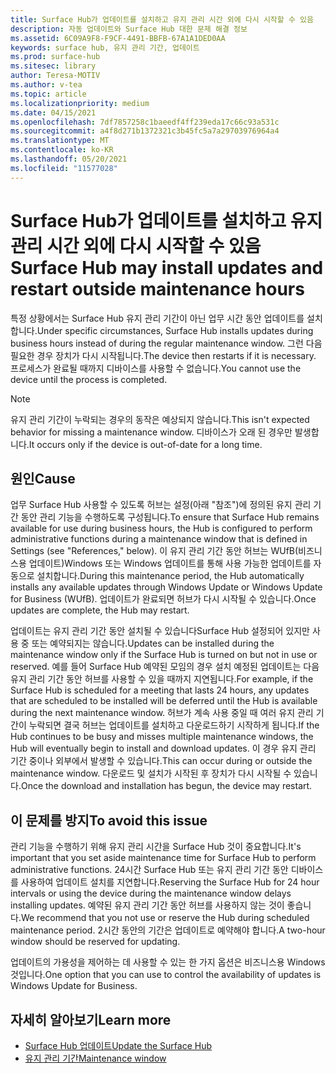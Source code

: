 ```yaml
---
title: Surface Hub가 업데이트를 설치하고 유지 관리 시간 외에 다시 시작할 수 있음
description: 자동 업데이트와 Surface Hub 대한 문제 해결 정보
ms.assetid: 6C09A9F8-F9CF-4491-BBFB-67A1A1DED0AA
keywords: surface hub, 유지 관리 기간, 업데이트
ms.prod: surface-hub
ms.sitesec: library
author: Teresa-MOTIV
ms.author: v-tea
ms.topic: article
ms.localizationpriority: medium
ms.date: 04/15/2021
ms.openlocfilehash: 7df7857258c1baeedf4ff239eda17c66c93a531c
ms.sourcegitcommit: a4f8d271b1372321c3b45fc5a7a29703976964a4
ms.translationtype: MT
ms.contentlocale: ko-KR
ms.lasthandoff: 05/20/2021
ms.locfileid: "11577028"
---
```

# <a name="surface-hub-may-install-updates-and-restart-outside-maintenance-hours"></a><span data-ttu-id="52c47-104">Surface Hub가 업데이트를 설치하고 유지 관리 시간 외에 다시 시작할 수 있음</span><span class="sxs-lookup"><span data-stu-id="52c47-104">Surface Hub may install updates and restart outside maintenance hours</span></span>

<span data-ttu-id="52c47-105">특정 상황에서는 Surface Hub 유지 관리 기간이 아닌 업무 시간 동안 업데이트를 설치합니다.</span><span class="sxs-lookup"><span data-stu-id="52c47-105">Under specific circumstances, Surface Hub installs updates during business hours instead of during the regular maintenance window.</span></span> <span data-ttu-id="52c47-106">그런 다음 필요한 경우 장치가 다시 시작됩니다.</span><span class="sxs-lookup"><span data-stu-id="52c47-106">The device then restarts if it is necessary.</span></span> <span data-ttu-id="52c47-107">프로세스가 완료될 때까지 디바이스를 사용할 수 없습니다.</span><span class="sxs-lookup"><span data-stu-id="52c47-107">You cannot use the device until the process is completed.</span></span>

> [!NOTE]  
> <span data-ttu-id="52c47-108">유지 관리 기간이 누락되는 경우의 동작은 예상되지 않습니다.</span><span class="sxs-lookup"><span data-stu-id="52c47-108">This isn't expected behavior for missing a maintenance window.</span></span> <span data-ttu-id="52c47-109">디바이스가 오래 된 경우만 발생합니다.</span><span class="sxs-lookup"><span data-stu-id="52c47-109">It occurs only if the device is out-of-date for a long time.</span></span>

## <a name="cause"></a><span data-ttu-id="52c47-110">원인</span><span class="sxs-lookup"><span data-stu-id="52c47-110">Cause</span></span>

<span data-ttu-id="52c47-111">업무 Surface Hub 사용할 수 있도록 허브는 설정(아래 "참조")에 정의된 유지 관리 기간 동안 관리 기능을 수행하도록 구성됩니다.</span><span class="sxs-lookup"><span data-stu-id="52c47-111">To ensure that Surface Hub remains available for use during business hours, the Hub is configured to perform administrative functions during a maintenance window that is defined in Settings (see "References," below).</span></span> <span data-ttu-id="52c47-112">이 유지 관리 기간 동안 허브는 WUfB(비즈니스용 업데이트)Windows 또는 Windows 업데이트를 통해 사용 가능한 업데이트를 자동으로 설치합니다.</span><span class="sxs-lookup"><span data-stu-id="52c47-112">During this maintenance period, the Hub automatically installs any available updates through Windows Update or Windows Update for Business (WUfB).</span></span> <span data-ttu-id="52c47-113">업데이트가 완료되면 허브가 다시 시작될 수 있습니다.</span><span class="sxs-lookup"><span data-stu-id="52c47-113">Once updates are complete, the Hub may restart.</span></span>

<span data-ttu-id="52c47-114">업데이트는 유지 관리 기간 동안 설치될 수 있습니다Surface Hub 설정되어 있지만 사용 중 또는 예약되지는 않습니다.</span><span class="sxs-lookup"><span data-stu-id="52c47-114">Updates can be installed during the maintenance window only if the Surface Hub is turned on but not in use or reserved.</span></span> <span data-ttu-id="52c47-115">예를 들어 Surface Hub 예약된 모임의 경우 설치 예정된 업데이트는 다음 유지 관리 기간 동안 허브를 사용할 수 있을 때까지 지연됩니다.</span><span class="sxs-lookup"><span data-stu-id="52c47-115">For example, if the Surface Hub is scheduled for a meeting that lasts 24 hours, any updates that are scheduled to be installed will be deferred until the Hub is available during the next maintenance window.</span></span> <span data-ttu-id="52c47-116">허브가 계속 사용 중일 때 여러 유지 관리 기간이 누락되면 결국 허브는 업데이트를 설치하고 다운로드하기 시작하게 됩니다.</span><span class="sxs-lookup"><span data-stu-id="52c47-116">If the Hub continues to be busy and misses multiple maintenance windows, the Hub will eventually begin to install and download updates.</span></span> <span data-ttu-id="52c47-117">이 경우 유지 관리 기간 중이나 외부에서 발생할 수 있습니다.</span><span class="sxs-lookup"><span data-stu-id="52c47-117">This can occur during or outside the maintenance window.</span></span> <span data-ttu-id="52c47-118">다운로드 및 설치가 시작된 후 장치가 다시 시작될 수 있습니다.</span><span class="sxs-lookup"><span data-stu-id="52c47-118">Once the download and installation has begun, the device may restart.</span></span>

## <a name="to-avoid-this-issue"></a><span data-ttu-id="52c47-119">이 문제를 방지</span><span class="sxs-lookup"><span data-stu-id="52c47-119">To avoid this issue</span></span>

<span data-ttu-id="52c47-120">관리 기능을 수행하기 위해 유지 관리 시간을 Surface Hub 것이 중요합니다.</span><span class="sxs-lookup"><span data-stu-id="52c47-120">It's important that you set aside maintenance time for Surface Hub to perform administrative functions.</span></span> <span data-ttu-id="52c47-121">24시간 Surface Hub 또는 유지 관리 기간 동안 디바이스를 사용하여 업데이트 설치를 지연합니다.</span><span class="sxs-lookup"><span data-stu-id="52c47-121">Reserving the Surface Hub for 24 hour intervals or using the device during the maintenance window delays installing updates.</span></span> <span data-ttu-id="52c47-122">예약된 유지 관리 기간 동안 허브를 사용하지 않는 것이 좋습니다.</span><span class="sxs-lookup"><span data-stu-id="52c47-122">We recommend that you not use or reserve the Hub during scheduled maintenance period.</span></span> <span data-ttu-id="52c47-123">2시간 동안의 기간은 업데이트로 예약해야 합니다.</span><span class="sxs-lookup"><span data-stu-id="52c47-123">A two-hour window should be reserved for updating.</span></span>

<span data-ttu-id="52c47-124">업데이트의 가용성을 제어하는 데 사용할 수 있는 한 가지 옵션은 비즈니스용 Windows 것입니다.</span><span class="sxs-lookup"><span data-stu-id="52c47-124">One option that you can use to control the availability of updates is Windows Update for Business.</span></span>

## <a name="learn-more"></a><span data-ttu-id="52c47-125">자세히 알아보기</span><span class="sxs-lookup"><span data-stu-id="52c47-125">Learn more</span></span>
 
- [<span data-ttu-id="52c47-126">Surface Hub 업데이트</span><span class="sxs-lookup"><span data-stu-id="52c47-126">Update the Surface Hub</span></span>](first-run-program-surface-hub.md#update-the-surface-hub) 
- [<span data-ttu-id="52c47-127">유지 관리 기간</span><span class="sxs-lookup"><span data-stu-id="52c47-127">Maintenance window</span></span>](manage-windows-updates-for-surface-hub.md#maintenance-window) 
